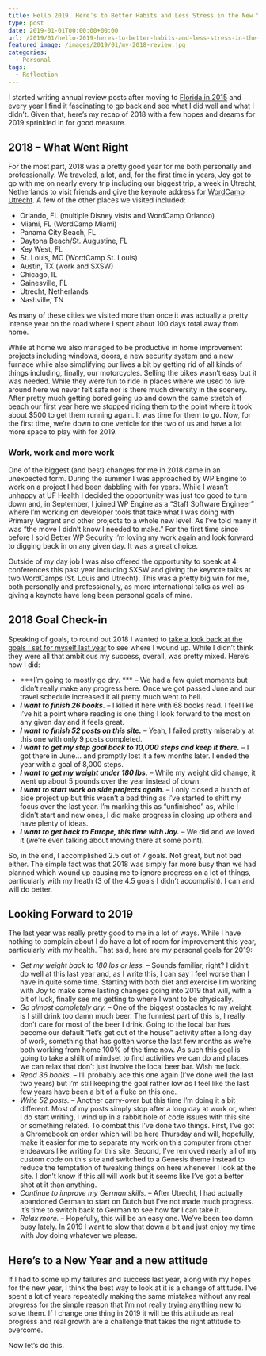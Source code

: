 ```yaml
---
title: Hello 2019, Here’s to Better Habits and Less Stress in the New Year
type: post
date: 2019-01-01T00:00:00+00:00
url: /2019/01/hello-2019-heres-to-better-habits-and-less-stress-in-the-new-year/
featured_image: /images/2019/01/my-2018-review.jpg
categories:
  - Personal
tags:
  - Reflection
---
```


I started writing annual review posts after moving to [Florida in 2015][1] and every year I find it fascinating to go back and see what I did well and what I didn’t. Given that, here’s my recap of 2018 with a few hopes and dreams for 2019 sprinkled in for good measure.

## 2018 – What Went Right

For the most part, 2018 was a pretty good year for me both personally and professionally. We traveled, a lot, and, for the first time in years, Joy got to go with me on nearly every trip including our biggest trip, a week in Utrecht, Netherlands to visit friends and give the keynote address for [WordCamp Utrecht][2]. A few of the other places we visited included:

* Orlando, FL (multiple Disney visits and WordCamp Orlando)
* Miami, FL (WordCamp Miami)
* Panama City Beach, FL
* Daytona Beach/St. Augustine, FL
* Key West, FL
* St. Louis, MO (WordCamp St. Louis)
* Austin, TX (work and SXSW)
* Chicago, IL
* Gainesville, FL
* Utrecht, Netherlands
* Nashville, TN

As many of these cities we visited more than once it was actually a pretty intense year on the road where I spent about 100 days total away from home.

While at home we also managed to be productive in home improvement projects including windows, doors, a new security system and a new furnace while also simplifying our lives a bit by getting rid of all kinds of things including, finally, our motorcycles. Selling the bikes wasn’t easy but it was needed. While they were fun to ride in places where we used to live around here we never felt safe nor is there much diversity in the scenery. After pretty much getting bored going up and down the same stretch of beach our first year here we stopped riding them to the point where it took about $500 to get them running again. It was time for them to go. Now, for the first time, we’re down to one vehicle for the two of us and have a lot more space to play with for 2019.

### Work, work and more work

One of the biggest (and best) changes for me in 2018 came in an unexpected form. During the summer I was approached by WP Engine to work on a project I had been dabbling with for years. While I wasn’t unhappy at UF Health I decided the opportunity was just too good to turn down and, in September, I joined WP Engine as a “Staff Software Engineer” where I’m working on developer tools that take what I was doing with Primary Vagrant and other projects to a whole new level. As I’ve told many it was “the move I didn’t know I needed to make.” For the first time since before I sold Better WP Security I’m loving my work again and look forward to digging back in on any given day. It was a great choice.

Outside of my day job I was also offered the opportunity to speak at 4 conferences this past year including SXSW and giving the keynote talks at two WordCamps (St. Louis and Utrecht). This was a pretty big win for me, both personally and professionally, as more international talks as well as giving a keynote have long been personal goals of mine.

## 2018 Goal Check-in

Speaking of goals, to round out 2018 I wanted to [take a look back at the goals I set for myself last year][3] to see where I wound up. While I didn’t think they were all that ambitious my success, overall, was pretty mixed. Here’s how I did:

* ***I’m going to mostly go dry. *** – We had a few quiet moments but didn’t really make any progress here. Once we got passed June and our travel schedule increased it all pretty much went to hell.
* ***I want to finish 26 books.*** – I killed it here with 68 books read. I feel like I’ve hit a point where reading is one thing I look forward to the most on any given day and it feels great.
* ***I want to finish 52 posts on this site.*** – Yeah, I failed pretty miserably at this one with only 9 posts completed.
* ***I want to get my step goal back to 10,000 steps and keep it there.*** – I got there in June… and promptly lost it a few months later. I ended the year with a goal of 8,000 steps.
* ***I want to get my weight under 180 lbs.*** – While my weight did change, it went up about 5 pounds over the year instead of down.
* ***I want to start work on side projects again.*** – I only closed a bunch of side project up but this wasn’t a bad thing as I’ve started to shift my focus over the last year. I’m marking this as “unfinished” as, while I didn’t start and new ones, I did make progress in closing up others and have plenty of ideas.
* ***I want to get back to Europe, this time with Joy.*** – We did and we loved it (we’re even talking about moving there at some point).

So, in the end, I accomplished 2.5 out of 7 goals. Not great, but not bad either. The simple fact was that 2018 was simply far more busy than we had planned which wound up causing me to ignore progress on a lot of things, particularly with my heath (3 of the 4.5 goals I didn’t accomplish). I can and will do better.

## Looking Forward to 2019

The last year was really pretty good to me in a lot of ways. While I have nothing to complain about I do have a lot of room for improvement this year, particularly with my health. That said, here are my personal goals for 2019:

* *Get my weight back to 180 lbs or less.* – Sounds familiar, right? I didn’t do well at this last year and, as I write this, I can say I feel worse than I have in quite some time. Starting with both diet and exercise I’m working with Joy to make some lasting changes going into 2019 that will, with a bit of luck, finally see me getting to where I want to be physically.
* *Go almost completely dry.* – One of the biggest obstacles to my weight is I still drink too damn much beer. The funniest part of this is, I really don’t care for most of the beer I drink. Going to the local bar has become our default “let’s get out of the house” activity after a long day of work, something that has gotten worse the last few months as we’re both working from home 100% of the time now. As such this goal is going to take a shift of mindset to find activities we can do and places we can relax that don’t just involve the local beer bar. Wish me luck.
* *Read 36 books.* – I’ll probably ace this one again (I’ve done well the last two years) but I’m still keeping the goal rather low as I feel like the last few years have been a bit of a fluke on this one.
* *Write 52 posts.* – Another carry-over but this time I’m doing it a bit different. Most of my posts simply stop after a long day at work or, when I do start writing, I wind up in a rabbit hole of code issues with this site or something related. To combat this I’ve done two things. First, I’ve got a Chromebook on order which will be here Thursday and will, hopefully, make it easier for me to separate my work on this computer from other endeavors like writing for this site. Second, I’ve removed nearly all of my custom code on this site and switched to a Genesis theme instead to reduce the temptation of tweaking things on here whenever I look at the site. I don’t know if this all will work but it seems like I’ve got a better shot at it than anything.
* *Continue to improve my German skills.* – After Utrecht, I had actually abandoned German to start on Dutch but I’ve not made much progress. It’s time to switch back to German to see how far I can take it.
* *Relax more.* – Hopefully, this will be an easy one. We’ve been too damn busy lately. In 2019 I want to slow that down a bit and just enjoy my time with Joy doing whatever we please.

## Here’s to a New Year and a new attitude

If I had to some up my failures and success last year, along with my hopes for the new year, I think the best way to look at it is a change of attitude. I’ve spent a lot of years repeatedly making the same mistakes without any real progress for the simple reason that I’m not really trying anything new to solve them. If I change one thing in 2019 it will be this attitude as real progress and real growth are a challenge that takes the right attitude to overcome.

Now let’s do this.

 [1]: /2016/01/the-year-without-beer/
 [2]: https://2018.utrecht.wordcamp.org/
 [3]: /2018/01/goodbye-2017-and-hello-2018-goals-hopes-and-spoiled-plans/